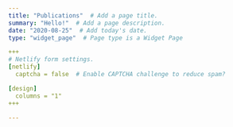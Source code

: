 ```yaml
---
title: "Publications"  # Add a page title.
summary: "Hello!"  # Add a page description.
date: "2020-08-25"  # Add today's date.
type: "widget_page"  # Page type is a Widget Page

+++
# Netlify form settings.
[netlify]
  captcha = false  # Enable CAPTCHA challenge to reduce spam?

[design]
  columns = "1"
+++

---
```


